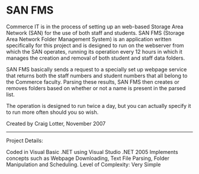 # SAN FMS

Commerce IT is in the process of setting up an web-based Storage Area Network (SAN) for the use of both staff and students. SAN FMS (Storage Area Network Folder Management System) is an application written specifically for this project and is designed to run on the webserver from which the SAN operates, running its operation every 12 hours in which it manages the creation and removal of both student and staff data folders.

SAN FMS basically sends a request to a specially set up webpage service that returns both the staff numbers and student numbers that all belong to the Commerce faculty. Parsing these results, SAN FMS then creates or removes folders based on whether or not a name is present in the parsed list.

The operation is designed to run twice a day, but you can actually specify it to run more often should you so wish.

Created by Craig Lotter, November 2007

*********************************

Project Details:

Coded in Visual Basic .NET using Visual Studio .NET 2005
Implements concepts such as Webpage Downloading, Text File Parsing, Folder Manipulation and Scheduling.
Level of Complexity: Very Simple
